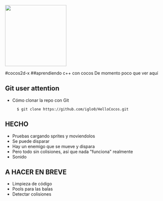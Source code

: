 <img src="http://www.cocos2d-x.org/attachments/801/cocos2dx_portrait.png" width=200>


#cocos2d-x
##aprendiendo c++ con cocos
De momento poco que ver aquí

Git user attention
-----------------------

* Cómo clonar la repo con Git

        $ git clone https://github.com/iglo0/HelloCocos.git

HECHO
-----

* Pruebas cargando sprites y moviendolos
* Se puede disparar
* Hay un enemigo que se mueve y dispara
* Pero todo sin colisiones, así que nada "funciona" realmente
* Sonido



A HACER EN BREVE
------

* Limpieza de código
* Pools para las balas
* Detectar colisiones
